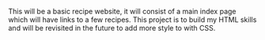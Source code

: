 This will be a basic recipe website, it will consist of a main index page which will have links to a few recipes. This project is to build my HTML skills and will be revisited in the future to add more style to with CSS. 
